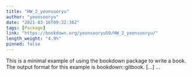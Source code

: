 ```yaml
---
title: "HW_2_yeonsooryu"
author: "yeonsooryu"
date: "2021-03-16T09:32:36Z"
tags: [Package]
link: "https://bookdown.org/yeonsooryu50/HW_2_yeonsooryu/"
length_weight: "4.9%"
pinned: false
---
```


This is a minimal example of using the bookdown package to write a book. The output format for this example is bookdown::gitbook. [...]  ...
